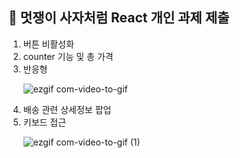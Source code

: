 ## 🦁 멋쟁이 사자처럼 React 개인 과제 제출

<ol>
<li> 버튼 비활성화 </li>
<li> counter 기능 및 총 가격 </li>
<li> 반응형 </li>


![ezgif com-video-to-gif](https://user-images.githubusercontent.com/107671084/221377034-f2ac907e-98a8-4783-932c-a9315cc4d838.gif)



<li> 배송 관련 상세정보 팝업 </li>
<li> 키보드 접근 </li>
  
 ![ezgif com-video-to-gif (1)](https://user-images.githubusercontent.com/107671084/221377040-e1a27535-aaea-44d0-a8ae-6db46ca03f85.gif)
</ol>

